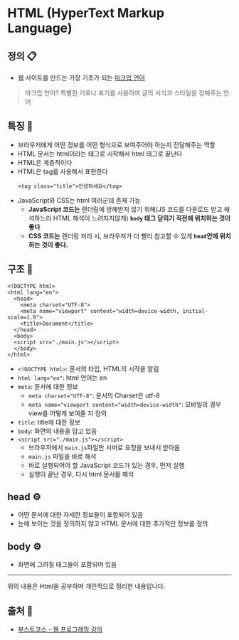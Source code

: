# HTML (HyperText Markup Language)

## 정의 📋
- 웹 사이트를 만드는 가장 기초가 되는 <u>마크업 언어</u>
> 마크업 언어? 특별한 기호나 표기를 사용하여 글의 서식과 스타일을 정해주는 언어

## 특징 🙌
- 브라우저에게 어떤 정보를 어떤 형식으로 보여주어야 하는지 전달해주는 역할
- HTML 문서는 html이라는 태그로 시작해서 html 태그로 끝난다
- HTML은 계층적이다
- HTML은 tag를 사용해서 표현한다
  ```
  <tag class="title">안녕하세요</tag>
  ```
- JavaScript와 CSS는 html 여러군데 존재 가능
  - **JavaScript 코드는** 렌더링에 방해받지 않기 위해(JS 코드를 다운로드 받고 해석하느라 HTML 해석이 느려지지않게) **`body` 태그 닫히기 직전에 위치하는 것이 좋다**
  - **CSS 코드는** 렌더링 처리 시, 브라우저가 더 빨리 참고할 수 있게 **`head`안에 위치하는 것이 좋다.**

## 구조 🔩
```
<!DOCTYPE html>
<html lang="en">
  <head>
    <meta charset="UTF-8">
    <meta name="viewport" content="width=device-width, initial-scale=1.0">
    <title>Document</title>
  </head>
  <body>
  <script src="./main.js"></script>
  </body>
</html>
```
- `<!DOCTYPE html>`: 문서의 타입, HTML의 시작을 알림
- `html lang="en"`: html 언어는 en
- `meta`: 문서에 대한 정보
  - `meta charset="UTF-8"`: 문서의 Charset은 utf-8
  - `meta name="viewport content="width=device-width"`: 모바일의 경우 view를 어떻게 보여줄 지 정의
- `title`: title에 대한 정보
- `body`: 화면의 내용을 담고 있음
- `<script src="./main.js"></script>`
  - 브라우저에서 `main.js`파일만 서버로 요청을 보내서 받아옴
  - `main.js` 파일을 바로 해석
  - 바로 실행되어야 할 JavaScript 코드가 있는 경우, 먼저 실행
  - 실행이 끝난 경우, 다시 html 문서를 해석

## head ⚙️
- 어떤 문서에 대한 자세한 정보들이 포함되어 있음
- 눈에 보이는 것을 정의하지 않고 HTML 문서에 대한 추가적인 정보를 정의

## body ⚙️
- 화면에 그려질 태그들이 포함되어 있음

- - -
위의 내용은 Html을 공부하며 개인적으로 정리한 내용입니다.
## 출처 📝
- [부스트코스 - 웹 프로그래밍 강의](https://www.boostcourse.org/web316/lecture/16661?isDesc=false)